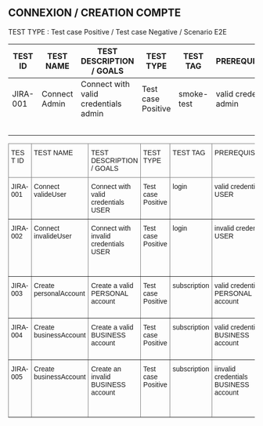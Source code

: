 ## CONNEXION / CREATION COMPTE 

TEST TYPE : Test case Positive / Test case Negative / Scenario E2E  

| TEST ID  | TEST NAME     | TEST DESCRIPTION / GOALS             | TEST TYPE          | TEST TAG   | PREREQUISITES           | ASSERTIONS |
|----------|---------------|--------------------------------------|--------------------|------------|-------------------------|------------|
| JIRA-001 | Connect Admin | Connect with valid credentials admin | Test case Positive | smoke-test | valid credentials admin |            |
|          |               |                                      |                    |            |                         |            |
|          |               |                                      |                    |            |                         |            |
|          |               |                                      |                    |            |                         |            |
|          |               |                                      |                    |            |                         |            |
|          |               |                                      |                    |            |                         |            |

<style type="text/css">
.tg  {border-collapse:collapse;border-spacing:0;}
.tg td{border-color:black;border-style:solid;border-width:1px;font-family:Arial, sans-serif;font-size:14px;
  overflow:hidden;padding:10px 5px;word-break:normal;}
.tg th{border-color:black;border-style:solid;border-width:1px;font-family:Arial, sans-serif;font-size:14px;
  font-weight:normal;overflow:hidden;padding:10px 5px;word-break:normal;}
.tg .tg-0pky{border-color:inherit;text-align:left;vertical-align:top}
</style>
<table class="tg">
<thead>
  <tr>
    <th class="tg-0pky">TEST ID</th>
    <th class="tg-0pky">TEST NAME</th>
    <th class="tg-0pky">TEST DESCRIPTION / GOALS</th>
    <th class="tg-0pky">TEST TYPE</th>
    <th class="tg-0pky">TEST TAG</th>
    <th class="tg-0pky">PREREQUISITES</th>
    <th class="tg-0pky">ASSERTIONS</th>
  </tr>
</thead>
<tbody>
  <tr>
    <td class="tg-0pky">JIRA-001</td>
    <td class="tg-0pky">Connect valideUser</td>
    <td class="tg-0pky">Connect with valid credentials USER</td>
    <td class="tg-0pky">Test case Positive</td>
    <td class="tg-0pky">login</td>
    <td class="tg-0pky">valid credentials USER</td>
    <td class="tg-0pky">The user was logged in successfully</td>
  </tr>
   <tr>
    <td class="tg-0pky">JIRA-002</td>
    <td class="tg-0pky">Connect invalideUser</td>
    <td class="tg-0pky">Connect with invalid credentials USER</td>
    <td class="tg-0pky">Test case Positive</td>
    <td class="tg-0pky">login</td>
    <td class="tg-0pky">invalid credentials USER</td>
    <td class="tg-0pky">The error message is displayed and the user was not logged in successfully</td>
  </tr>
   <tr>
    <td class="tg-0pky">JIRA-003</td>
    <td class="tg-0pky">Create personalAccount</td>
    <td class="tg-0pky">Create a valid PERSONAL account</td>
    <td class="tg-0pky">Test case Positive</td>
    <td class="tg-0pky">subscription</td>
    <td class="tg-0pky">valid credentials PERSONAL account</td>
    <td class="tg-0pky">The personal account was created successfully</td>
  </tr>
   <tr>
    <td class="tg-0pky">JIRA-004</td>
    <td class="tg-0pky">Create businessAccount</td>
    <td class="tg-0pky">Create a valid BUSINESS account</td>
    <td class="tg-0pky">Test case Positive</td>
    <td class="tg-0pky">subscription</td>
    <td class="tg-0pky">valid credentials BUSINESS account</td>
    <td class="tg-0pky">The business account was created successfully</td>
  </tr>
     <td class="tg-0pky">JIRA-005</td>
    <td class="tg-0pky">Create businessAccount</td>
    <td class="tg-0pky">Create an invalid BUSINESS account</td>
    <td class="tg-0pky">Test case Positive</td>
    <td class="tg-0pky">subscription</td>
    <td class="tg-0pky">iinvalid credentials BUSINESS account</td>
    <td class="tg-0pky">The error message is displayed and the business account was not created</td>
  </tr>
</tbody>
</table>





